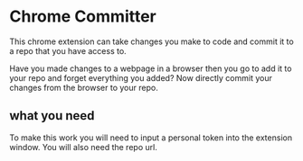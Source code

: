# Chrome Committer

This chrome extension can take changes you make to code and commit it to a repo that you have access to. 

Have you made changes to a webpage in a browser then you go to add it to your repo and forget everything you added? Now directly commit your changes from the browser to your repo. 

## what you need

To make this work you will need to input a personal token into the extension window. You will also need the repo url.